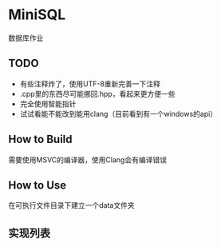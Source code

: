 # MiniSQL

数据库作业

## TODO

* 有些注释炸了，使用UTF-8重新完善一下注释
* .cpp里的东西尽可能挪回.hpp，看起来更方便一些
* 完全使用智能指针
* 试试看能不能改到能用clang（目前看到有一个windows的api）

## How to Build

需要使用MSVC的编译器，使用Clang会有编译错误

## How to Use

在可执行文件目录下建立一个data文件夹

## 实现列表